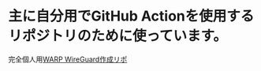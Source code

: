 # 主に自分用でGitHub Actionを使用するリポジトリのために使っています。

完全個人用[WARP WireGuard作成リポ](https://github.com/SyameimaruKoa-company/wgcf-WireGuard)
